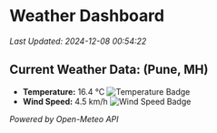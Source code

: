 
# Weather Dashboard

_Last Updated: 2024-12-08 00:54:22_

## Current Weather Data: (Pune, MH)
- **Temperature:** 16.4 °C ![Temperature Badge](https://img.shields.io/badge/Temperature-Low%20Temp-blue)
- **Wind Speed:** 4.5 km/h ![Wind Speed Badge](https://img.shields.io/badge/Wind%20Speed-Low%20Wind-blue)

*Powered by Open-Meteo API*
